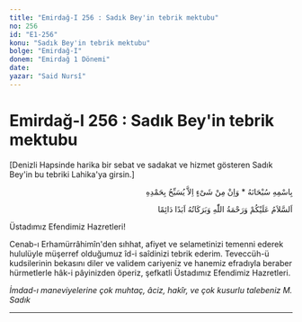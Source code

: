```yaml
---
title: "Emirdağ-I 256 : Sadık Bey'in tebrik mektubu"
no: 256
id: "E1-256"
konu: "Sadık Bey'in tebrik mektubu"
bolge: "Emirdağ-I"
donem: "Emirdağ 1 Dönemi"
date: 
yazar: "Said Nursî"
---
```


# Emirdağ-I 256 : Sadık Bey'in tebrik mektubu

<p class="takdim">[Denizli Hapsinde harika bir sebat ve sadakat ve hizmet gösteren Sadık Bey'in bu tebriki Lahika'ya girsin.]</p>

<p class="arabic" dir="rtl" title="Meal: “Subhân Allah’ın adıyla” * “Hiçbir şey yoktur ki O'nu hamd ile tesbih etmesin” [İsrâ 17:44]">بِاسْمِهِ سُبْحَانَهُ * وَاِنْ مِنْ شَىْءٍ اِلاَّ يُسَبِّحُ بِحَمْدِهِ</p>

<p class="arabic" dir="rtl" title="Meal: “Allah’ın selâmı, rahmeti ve bereketleri, ebedî ve dâimî olarak üzerinize olsun.”">اَلسَّلاَمُ عَلَيْكُمْ وَرَحْمَةُ اللّٰهِ وَبَرَكَاتُهُ اَبَدًا دَائِمًا</p>

Üstadımız Efendimiz Hazretleri!

Cenab-ı Erhamürrâhimîn'den sıhhat, afiyet ve selametinizi temenni ederek hululüyle müşerref olduğumuz îd-i saîdinizi tebrik ederim. Teveccüh-ü kudsilerinin bekasını diler ve validem cariyeniz ve hanemiz efradıyla beraber hürmetlerle hâk-i pâyinizden öperiz, şefkatli Üstadımız Efendimiz Hazretleri.

*İmdad-ı maneviyelerine çok muhtaç,*
*âciz, hakîr, ve çok kusurlu talebeniz*
*M. Sadık*

***
